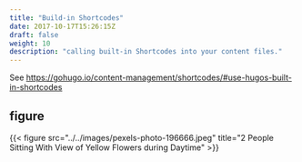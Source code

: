 ```yaml
---
title: "Build-in Shortcodes"
date: 2017-10-17T15:26:15Z
draft: false
weight: 10
description: "calling built-in Shortcodes into your content files."
---
```


See https://gohugo.io/content-management/shortcodes/#use-hugos-built-in-shortcodes

## figure

{{< figure src="../../images/pexels-photo-196666.jpeg" title="2 People Sitting With View of Yellow Flowers during Daytime" >}}

<!-- {{ .title }}  -->

